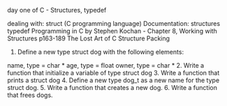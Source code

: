 day one of  C - Structures, typedef

dealing with:
struct (C programming language)
Documentation: structures
typedef
Programming in C by Stephen Kochan - Chapter 8, Working with Structures p163-189
The Lost Art of C Structure Packing

1. Define a new type struct dog with the following elements:

name, type = char *
age, type = float
owner, type = char *
2. Write a function that initialize a variable of type struct dog
3. Write a function that prints a struct dog
4. Define a new type dog_t as a new name for the type struct dog.
5. Write a function that creates a new dog.
6. Write a function that frees dogs.
